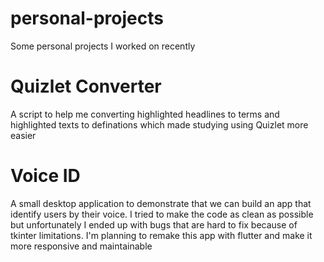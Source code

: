 # personal-projects

Some personal projects I worked on recently

# Quizlet Converter
A script to help me converting highlighted headlines to terms and highlighted texts to definations which made studying using Quizlet more easier

# Voice ID
A small desktop application to demonstrate that we can build an app that identify users by their voice. I tried to make the code as clean as possible but unfortunately I ended up with bugs that are hard to fix because of tkinter limitations. I'm planning to remake this app with flutter and make it more responsive and maintainable
